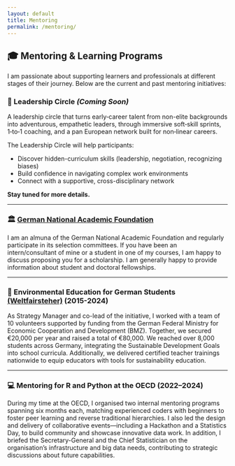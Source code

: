 ```yaml
---
layout: default
title: Mentoring
permalink: /mentoring/
---
```



## 🎓 Mentoring & Learning Programs

I am passionate about supporting learners and professionals at different stages of their journey. Below are the current and past mentoring initiatives:


### 🌟 Leadership Circle *(Coming Soon)*

A leadership circle that turns early‑career talent from non-elite backgrounds into adventurous, empathetic leaders, through immersive soft‑skill sprints, 1‑to‑1 coaching, and a pan European network built for non‑linear careers. 

The Leadership Circle will help participants:

- Discover hidden-curriculum skills (leadership, negotiation, recognizing biases)
- Build confidence in navigating complex work environments
- Connect with a supportive, cross-disciplinary network

**Stay tuned for more details.**

---

### 🏛️ [German National Academic Foundation](https://www.studienstiftung.de/) 

I am an almuna of the German National Academic Foundation and regularly participate in its selection committees. If you have been an intern/consultant of mine or a student in one of my courses, I am happy to discuss proposing you for a scholarship. I am generally happy to provide information about student and doctoral fellowships.

---

### 🌱 Environmental Education for German Students [(Weltfairsteher)](https://weltfairsteher.de/) (2015-2024)

As Strategy Manager and co-lead of the initiative, I worked with a team of 10 volunteers supported by funding from the German Federal Ministry for Economic Cooperation and Development (BMZ). Together, we secured €20,000 per year and raised a total of €80,000. We reached over 8,000 students across Germany, integrating the Sustainable Development Goals into school curricula. Additionally, we delivered certified teacher trainings nationwide to equip educators with tools for sustainability education.

---

### 💻 Mentoring for R and Python at the OECD (2022–2024)

During my time at the OECD, I organised two internal mentoring programs spanning six months each, matching experienced coders with beginners to foster peer learning and reverse traditional hierarchies. I also led the design and delivery of collaborative events—including a Hackathon and a Statistics Day, to build community and showcase innovative data work. In addition, I briefed the Secretary-General and the Chief Statistician on the organisation’s infrastructure and big data needs, contributing to strategic discussions about future capabilities.




